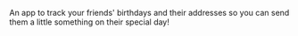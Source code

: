 An app to track your friends' birthdays and their addresses so you can send them a little something on their special day!